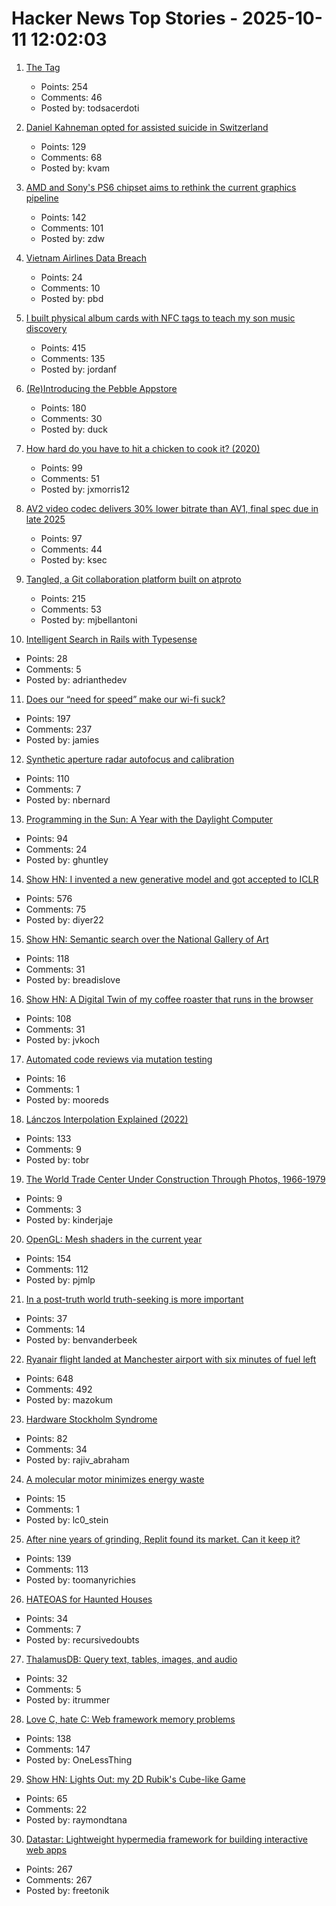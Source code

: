 # Hacker News Top Stories - 2025-10-11 12:02:03

1. [The <output> Tag](https://denodell.com/blog/html-best-kept-secret-output-tag)
   - Points: 254
   - Comments: 46
   - Posted by: todsacerdoti

2. [Daniel Kahneman opted for assisted suicide in Switzerland](https://www.bluewin.ch/en/entertainment/nobel-prize-winner-opts-for-suicide-in-switzerland-2619460.html)
   - Points: 129
   - Comments: 68
   - Posted by: kvam

3. [AMD and Sony's PS6 chipset aims to rethink the current graphics pipeline](https://arstechnica.com/gaming/2025/10/amd-and-sony-tease-new-chip-architecture-ahead-of-playstation-6/)
   - Points: 142
   - Comments: 101
   - Posted by: zdw

4. [Vietnam Airlines Data Breach](https://haveibeenpwned.com/Breach/VietnamAirlines)
   - Points: 24
   - Comments: 10
   - Posted by: pbd

5. [I built physical album cards with NFC tags to teach my son music discovery](https://fulghum.io/album-cards)
   - Points: 415
   - Comments: 135
   - Posted by: jordanf

6. [(Re)Introducing the Pebble Appstore](https://ericmigi.com/blog/re-introducing-the-pebble-appstore/)
   - Points: 180
   - Comments: 30
   - Posted by: duck

7. [How hard do you have to hit a chicken to cook it? (2020)](https://james-simon.github.io/blog/chicken-cooking/)
   - Points: 99
   - Comments: 51
   - Posted by: jxmorris12

8. [AV2 video codec delivers 30% lower bitrate than AV1, final spec due in late 2025](https://videocardz.com/newz/av2-video-codec-delivers-30-lower-bitrate-than-av1-final-spec-due-in-late-2025)
   - Points: 97
   - Comments: 44
   - Posted by: ksec

9. [Tangled, a Git collaboration platform built on atproto](https://blog.tangled.org/intro)
   - Points: 215
   - Comments: 53
   - Posted by: mjbellantoni

10. [Intelligent Search in Rails with Typesense](https://avohq.io/blog/intelligent-search-in-rails-with-typesense)
   - Points: 28
   - Comments: 5
   - Posted by: adrianthedev

11. [Does our “need for speed” make our wi-fi suck?](https://orb.net/blog/does-speed-make-wifi-suck)
   - Points: 197
   - Comments: 237
   - Posted by: jamies

12. [Synthetic aperture radar autofocus and calibration](https://hforsten.com/synthetic-aperture-radar-autofocus-and-calibration.html)
   - Points: 110
   - Comments: 7
   - Posted by: nbernard

13. [Programming in the Sun: A Year with the Daylight Computer](https://wickstrom.tech/2025-10-10-programming-in-the-sun-a-year-with-the-daylight-computer.html)
   - Points: 94
   - Comments: 24
   - Posted by: ghuntley

14. [Show HN: I invented a new generative model and got accepted to ICLR](https://discrete-distribution-networks.github.io/)
   - Points: 576
   - Comments: 75
   - Posted by: diyer22

15. [Show HN: Semantic search over the National Gallery of Art](https://nga.demo.mixedbread.com/)
   - Points: 118
   - Comments: 31
   - Posted by: breadislove

16. [Show HN: A Digital Twin of my coffee roaster that runs in the browser](https://autoroaster.com/)
   - Points: 108
   - Comments: 31
   - Posted by: jvkoch

17. [Automated code reviews via mutation testing](https://github.com/mbj/mutant)
   - Points: 16
   - Comments: 1
   - Posted by: mooreds

18. [Lánczos Interpolation Explained (2022)](https://mazzo.li/posts/lanczos.html)
   - Points: 133
   - Comments: 9
   - Posted by: tobr

19. [The World Trade Center Under Construction Through Photos, 1966-1979](https://rarehistoricalphotos.com/twin-towers-construction-photographs/)
   - Points: 9
   - Comments: 3
   - Posted by: kinderjaje

20. [OpenGL: Mesh shaders in the current year](https://www.supergoodcode.com/mesh-shaders-in-the-current-year/)
   - Points: 154
   - Comments: 112
   - Posted by: pjmlp

21. [In a post-truth world truth-seeking is more important](https://iai.tv/articles/in-a-post-truth-world-truth-seeking-is-more-important-than-ever-auid-3382)
   - Points: 37
   - Comments: 14
   - Posted by: benvanderbeek

22. [Ryanair flight landed at Manchester airport with six minutes of fuel left](https://www.theguardian.com/business/2025/oct/10/ryanair-flight-landed-at-manchester-airport-with-six-minutes-of-fuel-left-flight-log-suggests)
   - Points: 648
   - Comments: 492
   - Posted by: mazokum

23. [Hardware Stockholm Syndrome](https://programmingsimplicity.substack.com/p/hardware-stockholm-syndrome)
   - Points: 82
   - Comments: 34
   - Posted by: rajiv_abraham

24. [A molecular motor minimizes energy waste](https://physics.aps.org/articles/v18/167)
   - Points: 15
   - Comments: 1
   - Posted by: lc0_stein

25. [After nine years of grinding, Replit found its market. Can it keep it?](https://techcrunch.com/2025/10/02/after-nine-years-of-grinding-replit-finally-found-its-market-can-it-keep-it/)
   - Points: 139
   - Comments: 113
   - Posted by: toomanyrichies

26. [HATEOAS for Haunted Houses](https://www.sanfordtech.xyz/posts/hateoas-for-haunted-houses/)
   - Points: 34
   - Comments: 7
   - Posted by: recursivedoubts

27. [ThalamusDB: Query text, tables, images, and audio](https://github.com/itrummer/thalamusdb)
   - Points: 32
   - Comments: 5
   - Posted by: itrummer

28. [Love C, hate C: Web framework memory problems](https://alew.is/lava.html)
   - Points: 138
   - Comments: 147
   - Posted by: OneLessThing

29. [Show HN: Lights Out: my 2D Rubik's Cube-like Game](https://raymondtana.github.io/projects/pages/Lights_Out.html)
   - Points: 65
   - Comments: 22
   - Posted by: raymondtana

30. [Datastar: Lightweight hypermedia framework for building interactive web apps](https://data-star.dev/)
   - Points: 267
   - Comments: 267
   - Posted by: freetonik

